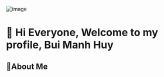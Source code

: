 ![image](https://github.com/buihuy1203/buihuy1203/assets/85066488/c444b4ed-39d6-4cbc-9e54-670d55a4f3cc)

# 👋 Hi Everyone, Welcome to my profile, Bui Manh Huy
## 🐧About Me 
